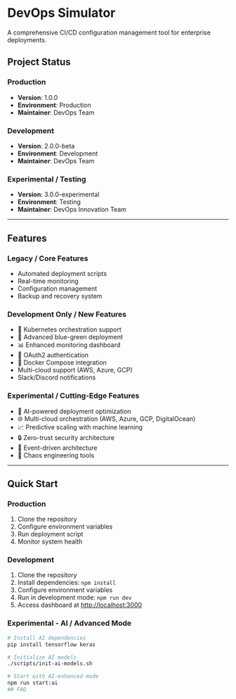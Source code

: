 # DevOps Simulator

A comprehensive CI/CD configuration management tool for enterprise deployments.

## Project Status

### Production
- **Version**: 1.0.0
- **Environment**: Production
- **Maintainer**: DevOps Team

### Development
- **Version**: 2.0.0-beta
- **Environment**: Development
- **Maintainer**: DevOps Team

### Experimental / Testing
- **Version**: 3.0.0-experimental
- **Environment**: Testing
- **Maintainer**: DevOps Innovation Team

---

## Features

### Legacy / Core Features
- Automated deployment scripts
- Real-time monitoring
- Configuration management
- Backup and recovery system

### Development Only / New Features
- 🚀 Kubernetes orchestration support
- 🔄 Advanced blue-green deployment
- 📊 Enhanced monitoring dashboard
- 🔐 OAuth2 authentication
- 🐳 Docker Compose integration
- Multi-cloud support (AWS, Azure, GCP)
- Slack/Discord notifications

### Experimental / Cutting-Edge Features
- 🤖 AI-powered deployment optimization
- 🌐 Multi-cloud orchestration (AWS, Azure, GCP, DigitalOcean)
- 📈 Predictive scaling with machine learning
- 🔒 Zero-trust security architecture
- 🌊 Event-driven architecture
- 🎯 Chaos engineering tools

---

## Quick Start

### Production
1. Clone the repository
2. Configure environment variables
3. Run deployment script
4. Monitor system health

### Development
1. Clone the repository
2. Install dependencies: `npm install`
3. Configure environment variables
4. Run in development mode: `npm run dev`
5. Access dashboard at [http://localhost:3000](http://localhost:3000)

### Experimental - AI / Advanced Mode
```bash
# Install AI dependencies
pip install tensorflow keras

# Initialize AI models
./scripts/init-ai-models.sh

# Start with AI-enhanced mode
npm run start:ai
## FAQ 
